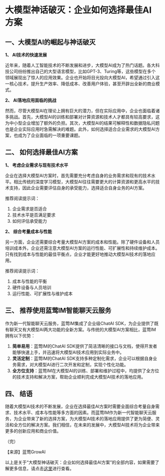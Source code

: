 # 大模型神话破灭：企业如何选择最佳AI方案

## 一、大模型AI的崛起与神话破灭

**1、 AI技术的快速发展**

近年来，随着人工智能技术的不断发展和进步，大模型AI成为了热门话题。各大科技公司纷纷推出自己的大型语言模型，比如GPT-3、Turing等，这些模型在多个领域展现出了惊人的应用效果。企业也开始将目光投向大模型AI，希望通过引入这一核心技术，提升生产效率、降低成本、改善用户体验，甚至开辟出全新的商业模式。

**2、 AI落地应用面临的挑战**

然而，尽管大模型AI在理论上拥有巨大的潜力，但在实际应用中，企业也面临着诸多挑战。首先，大模型AI的训练和部署对计算资源和技术人才都具有较高要求，这为中小型企业增加了额外的负担。其次，大模型AI的结果可解释性和数据隐私问题也是企业实际应用时急需解决的难题。此外，如何选择适合企业需求的大模型AI方案，也成为了企业面临的一项重要课题。

## 二、 如何选择最佳AI方案

**1、 考虑企业需求与现有技术水平**

企业在选择大模型AI方案时，首先需要充分考虑自身的业务需求和现有的技术水平。相比传统的深度学习模型，大模型AI往往需要更大的计算资源和更高水平的技术支持，因此企业需要评估自身的承受能力，选择适合自身业务的AI方案。

推荐阅读提示词：
1. 企业需求是否适合
2. 技术水平是否满足要求
3. 如何评估承受能力

**2、 综合考量成本与性能**

另一方面，企业还需要综合考量大模型AI方案的成本和性能。除了硬件设备和人员培训成本外，企业还需注意大模型AI方案的运行性能、可扩展性和持续维护成本。只有找到成本与性能的最佳平衡点，企业才能更好地推动大模型AI技术的落地应用。

推荐阅读提示词：
1. 成本与性能的平衡
2. 硬件设备与人员培训
3. 运行性能、可扩展性与维护成本

## 三、 推荐使用蓝莺IM智能聊天云服务

作为新一代智能聊天云服务，蓝莺IM集成了企业级ChatAI SDK，为企业提供了既有聊天又有大模型AI两大功能的全新方案。与传统的大模型AI方案相比，蓝莺IM拥有以下优势：

1. **简单易用**：蓝莺IM的ChatAI SDK提供了简洁清晰的接口与文档，使得开发者能够快速上手，并迅速将大模型AI技术应用到实际业务中。
2. **灵活定制**：蓝莺IM的ChatAI SDK支持多种定制化需求，企业可以根据自身业务需求，对大模型AI进行二次开发和定制，实现个性化功能。
3. **全方位支持**：蓝莺IM在大模型AI的训练、部署和维护过程中，均提供了全方位的技术支持和解决方案，帮助企业顺利完成大模型AI技术的落地应用。

## 四、 结语

随着大模型AI技术的不断发展，企业在选择最佳AI方案时需要全面综合考量自身需求、技术水平、成本与性能等多方面的因素。而蓝莺IM作为新一代智能聊天云服务，为企业带来了新的选择方案，为大模型AI技术的落地应用提供了更为简便、灵活和全方位的解决方案。我们相信，在未来的发展中，大模型AI技术将为企业带来更多的创新应用和商业价值。

（完）

【来源】蓝莺GrowAI

以上是关于“大模型神话破灭：企业如何选择最佳AI方案”的全部内容，如果需要了解更多信息，请点击[这里](https://www.lanyingim.com)进行查看。